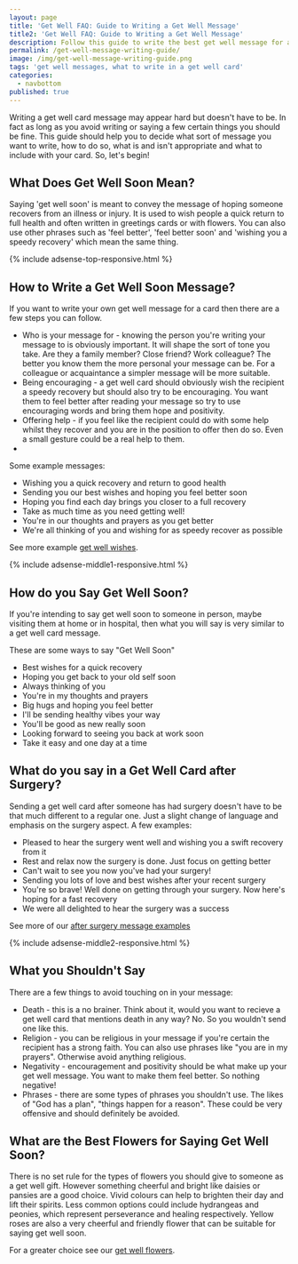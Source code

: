 ```yaml
---
layout: page
title: 'Get Well FAQ: Guide to Writing a Get Well Message'
title2: 'Get Well FAQ: Guide to Writing a Get Well Message'
description: Follow this guide to write the best get well message for a card
permalink: /get-well-message-writing-guide/
image: /img/get-well-message-writing-guide.png
tags: 'get well messages, what to write in a get well card'
categories:
  - navbottom
published: true
---
```

Writing a get well card message may appear hard but doesn't have to be. In fact as long as you avoid writing or saying a few certain things you should be fine. This guide should help you to decide what sort of message you want to write, how to do so, what is and isn't appropriate and what to include with your card. So, let's begin!

<h2>What Does Get Well Soon Mean?</h2>

<p>Saying 'get well soon' is meant to convey the message of hoping someone recovers from an illness or injury. It is used to wish people a quick return to full health and often written in greetings cards or with flowers. You can also use other phrases such as 'feel better', 'feel better soon' and 'wishing you a speedy recovery' which mean the same thing.</p>

{% include adsense-top-responsive.html %}

<h2>How to Write a Get Well Soon Message?</h2>

<p>If you want to write your own get well message for a card then there are a few steps you can follow.</p>

<ul>
<li>Who is your message for - knowing the person you're writing your message to is obviously important. It will shape the sort of tone you take. Are they a family member? Close friend? Work colleague? The better you know them the more personal your message can be. For a colleague or acquaintance a simpler message will be more suitable.</li>
<li>Being encouraging  - a get well card should obviously wish the recipient a speedy recovery but should also try to be encouraging. You want them to feel better after reading your message so try to use encouraging words and bring them hope and positivity.</li>
<li>Offering help - if you feel like the recipient could do with some help whilst they recover and you are in the position to offer then do so. Even a small gesture could be a real help to them.</li>
<li></li>
</ul>

Some example messages:
<ul>
<li>Wishing you a quick recovery and return to good health</li>
<li>Sending you our best wishes and hoping you feel better soon</li>
<li>Hoping you find each day brings you closer to a full recovery</li>
<li>Take as much time as you need getting well!</li>
<li>You're in our thoughts and prayers as you get better</li>
<li>We're all thinking of you and wishing for as speedy recover as possible</li>
</ul>

See more example <a href="/get-well-wishes/">get well wishes</a>.

{% include adsense-middle1-responsive.html %}

<h2>How do you Say Get Well Soon?</h2>

<p>If you're intending to say get well soon to someone in person, maybe visiting them at home or in hospital, then what you will say is very similar to a get well card message.</p>

These are some ways to say "Get Well Soon"
<ul>
<li>Best wishes for a quick recovery</li>
<li>Hoping you get back to your old self soon</li>
<li>Always thinking of you</li>
<li>You're in my thoughts and prayers</li>
<li>Big hugs and hoping you feel better</li>
<li>I'll be sending healthy vibes your way</li>
<li>You'll be good as new really soon</li>
<li>Looking forward to seeing you back at work soon</li>
<li>Take it easy and one day at a time</li>
</ul>

<h2>What do you say in a Get Well Card after Surgery?</h2>

<p>Sending a get well card after someone has had surgery doesn't have to be that much different to a regular one. Just a slight change of language and emphasis on the surgery aspect. A few examples:</p>

<ul>
<li>Pleased to hear the surgery went well and wishing you a swift recovery from it</li>
<li>Rest and relax now the surgery is done. Just focus on getting better</li>
<li>Can't wait to see you now you've had your surgery!</li>
<li>Sending you lots of love and best wishes after your recent surgery</li>
<li>You're so brave! Well done on getting through your surgery. Now here's hoping for a fast recovery </li>
<li>We were all delighted to hear the surgery was a success</li>
</ul>

See more of our <a href="/get-well-soon-messages-after-surgery">after surgery message examples</a>

{% include adsense-middle2-responsive.html %}

<h2>What you Shouldn't Say</h2>

There are a few things to avoid touching on in your message:

<ul>
<li>Death - this is a no brainer. Think about it, would you want to recieve a get well card that mentions death in any way? No. So you wouldn't send one like this.</li>
<li>Religion - you can be religious in your message if you're certain the recipient has a strong faith. You can also use phrases like "you are in my prayers". Otherwise avoid anything religious. </li>  
<li>Negativity - encouragement and positivity should be what make up your get well message. You want to make them feel better. So nothing negative! </li>
<li>Phrases - there are some types of phrases you shouldn't use. The likes of "God has a plan", "things happen for a reason". These could be very offensive and should definitely be avoided.</li>
</ul>

<h2>What are the Best Flowers for Saying Get Well Soon?</h2>

<p>There is no set rule for the types of flowers you should give to someone as a get well gift. However something cheerful and bright like daisies or pansies are a good choice. Vivid colours can help to brighten their day and lift their spirits. Less common options could include hydrangeas and peonies, which represent perseverance and healing respectively.
Yellow roses are also a very cheerful and friendly flower that can be suitable for saying get well soon.</p>

<p>For a greater choice see our <a href="/get-well-flowers">get well flowers</a>.</p>
